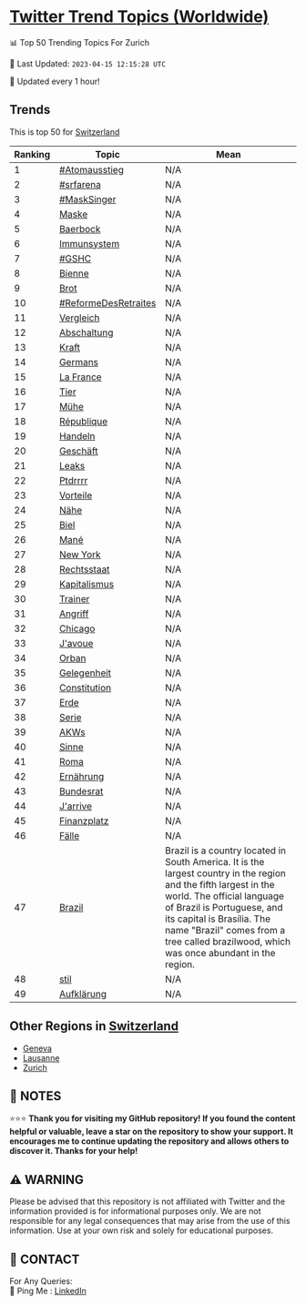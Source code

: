 [Twitter Trend Topics (Worldwide)](https://github.com/ErcinDedeoglu/Twitter-Trend-Topics)
==========


📊 Top 50 Trending Topics For Zurich

📆 Last Updated: `2023-04-15 12:15:28 UTC`

🔧 Updated every 1 hour!


## Trends

This is top 50 for [Switzerland](</Switzerland>)

| Ranking | Topic | Mean |
| ------- | ------------ | ------------ |
| 1 | [#Atomausstieg](http://twitter.com/search?q=%23Atomausstieg) | N/A |
| 2 | [#srfarena](http://twitter.com/search?q=%23srfarena) | N/A |
| 3 | [#MaskSinger](http://twitter.com/search?q=%23MaskSinger) | N/A |
| 4 | [Maske](http://twitter.com/search?q=Maske) | N/A |
| 5 | [Baerbock](http://twitter.com/search?q=Baerbock) | N/A |
| 6 | [Immunsystem](http://twitter.com/search?q=Immunsystem) | N/A |
| 7 | [#GSHC](http://twitter.com/search?q=%23GSHC) | N/A |
| 8 | [Bienne](http://twitter.com/search?q=Bienne) | N/A |
| 9 | [Brot](http://twitter.com/search?q=Brot) | N/A |
| 10 | [#ReformeDesRetraites](http://twitter.com/search?q=%23ReformeDesRetraites) | N/A |
| 11 | [Vergleich](http://twitter.com/search?q=Vergleich) | N/A |
| 12 | [Abschaltung](http://twitter.com/search?q=Abschaltung) | N/A |
| 13 | [Kraft](http://twitter.com/search?q=Kraft) | N/A |
| 14 | [Germans](http://twitter.com/search?q=Germans) | N/A |
| 15 | [La France](http://twitter.com/search?q=La+France) | N/A |
| 16 | [Tier](http://twitter.com/search?q=Tier) | N/A |
| 17 | [Mühe](http://twitter.com/search?q=M%c3%bche) | N/A |
| 18 | [République](http://twitter.com/search?q=R%c3%a9publique) | N/A |
| 19 | [Handeln](http://twitter.com/search?q=Handeln) | N/A |
| 20 | [Geschäft](http://twitter.com/search?q=Gesch%c3%a4ft) | N/A |
| 21 | [Leaks](http://twitter.com/search?q=Leaks) | N/A |
| 22 | [Ptdrrrr](http://twitter.com/search?q=Ptdrrrr) | N/A |
| 23 | [Vorteile](http://twitter.com/search?q=Vorteile) | N/A |
| 24 | [Nähe](http://twitter.com/search?q=N%c3%a4he) | N/A |
| 25 | [Biel](http://twitter.com/search?q=Biel) | N/A |
| 26 | [Mané](http://twitter.com/search?q=Man%c3%a9) | N/A |
| 27 | [New York](http://twitter.com/search?q=New+York) | N/A |
| 28 | [Rechtsstaat](http://twitter.com/search?q=Rechtsstaat) | N/A |
| 29 | [Kapitalismus](http://twitter.com/search?q=Kapitalismus) | N/A |
| 30 | [Trainer](http://twitter.com/search?q=Trainer) | N/A |
| 31 | [Angriff](http://twitter.com/search?q=Angriff) | N/A |
| 32 | [Chicago](http://twitter.com/search?q=Chicago) | N/A |
| 33 | [J'avoue](http://twitter.com/search?q=J%27avoue) | N/A |
| 34 | [Orban](http://twitter.com/search?q=Orban) | N/A |
| 35 | [Gelegenheit](http://twitter.com/search?q=Gelegenheit) | N/A |
| 36 | [Constitution](http://twitter.com/search?q=Constitution) | N/A |
| 37 | [Erde](http://twitter.com/search?q=Erde) | N/A |
| 38 | [Serie](http://twitter.com/search?q=Serie) | N/A |
| 39 | [AKWs](http://twitter.com/search?q=AKWs) | N/A |
| 40 | [Sinne](http://twitter.com/search?q=Sinne) | N/A |
| 41 | [Roma](http://twitter.com/search?q=Roma) | N/A |
| 42 | [Ernährung](http://twitter.com/search?q=Ern%c3%a4hrung) | N/A |
| 43 | [Bundesrat](http://twitter.com/search?q=Bundesrat) | N/A |
| 44 | [J'arrive](http://twitter.com/search?q=J%27arrive) | N/A |
| 45 | [Finanzplatz](http://twitter.com/search?q=Finanzplatz) | N/A |
| 46 | [Fälle](http://twitter.com/search?q=F%c3%a4lle) | N/A |
| 47 | [Brazil](http://twitter.com/search?q=Brazil) | Brazil is a country located in South America. It is the largest country in the region and the fifth largest in the world. The official language of Brazil is Portuguese, and its capital is Brasília. The name "Brazil" comes from a tree called brazilwood, which was once abundant in the region. |
| 48 | [stil](http://twitter.com/search?q=stil) | N/A |
| 49 | [Aufklärung](http://twitter.com/search?q=Aufkl%c3%a4rung) | N/A |



## Other Regions in [Switzerland](</Switzerland>)

* [Geneva](</Switzerland/Geneva.md>)
* [Lausanne](</Switzerland/Lausanne.md>)
* [Zurich](</Switzerland/Zurich.md>)



## 📝 NOTES

⭐⭐⭐ **Thank you for visiting my GitHub repository! If you found the content helpful or valuable, leave a star on the repository to show your support. It encourages me to continue updating the repository and allows others to discover it. Thanks for your help!**


## ⚠️ WARNING

Please be advised that this repository is not affiliated with Twitter and the information provided is for informational purposes only. We are not responsible for any legal consequences that may arise from the use of this information. Use at your own risk and solely for educational purposes.


## 📨 CONTACT

 For Any Queries:  
            🏓 Ping Me : [LinkedIn](https://www.linkedin.com/in/ercindedeoglu/)
